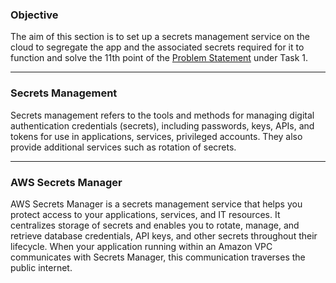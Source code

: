 ### **Objective**

The aim of this section is to set up a secrets management service on the cloud to segregate the app and the associated secrets required for it to function and solve the 11th point of the [Problem Statement](problem_statements.md) under Task 1.

---

### **Secrets Management**

Secrets management refers to the tools and methods for managing digital authentication credentials (secrets), including passwords, keys, APIs, and tokens for use in applications, services, privileged accounts. They also provide additional services such as rotation of secrets.

---

### **AWS Secrets Manager**

AWS Secrets Manager is a secrets management service that helps you protect access to your applications, services, and IT resources. It centralizes storage of secrets and enables you to rotate, manage, and retrieve database credentials, API keys, and other secrets throughout their lifecycle. When your application running within an Amazon VPC communicates with Secrets Manager, this communication traverses the public internet.